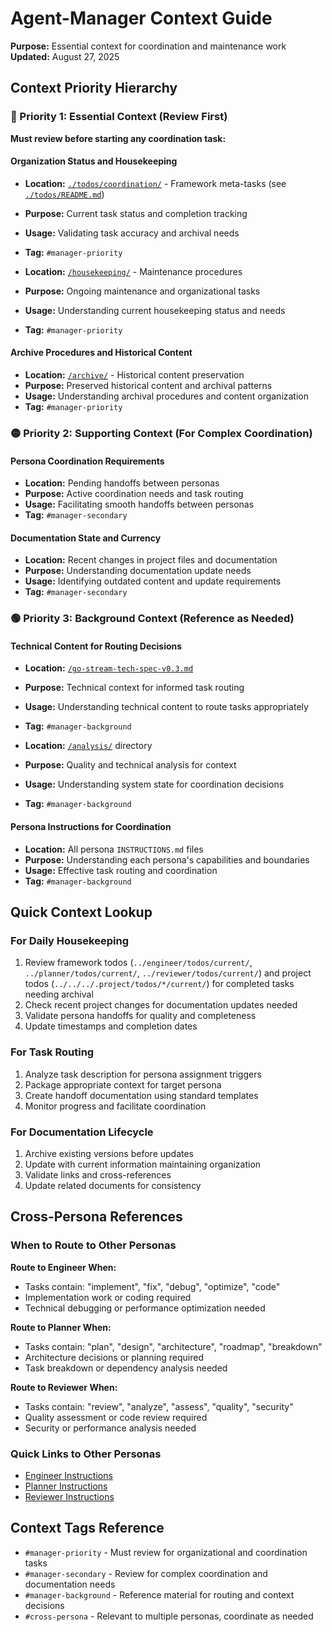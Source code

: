 # Agent-Manager Context Guide

**Purpose:** Essential context for coordination and maintenance work  
**Updated:** August 27, 2025

## Context Priority Hierarchy

### 🔴 Priority 1: Essential Context (Review First)

**Must review before starting any coordination task:**

#### Organization Status and Housekeeping
- **Location:** [`./todos/coordination/`](./todos/coordination/) - Framework meta-tasks (see [`./todos/README.md`](./todos/README.md))
- **Purpose:** Current task status and completion tracking
- **Usage:** Validating task accuracy and archival needs
- **Tag:** `#manager-priority`

- **Location:** [`/housekeeping/`](../../../housekeeping/) - Maintenance procedures
- **Purpose:** Ongoing maintenance and organizational tasks
- **Usage:** Understanding current housekeeping status and needs
- **Tag:** `#manager-priority`

#### Archive Procedures and Historical Content
- **Location:** [`/archive/`](../../../archive/) - Historical content preservation
- **Purpose:** Preserved historical content and archival patterns
- **Usage:** Understanding archival procedures and content organization
- **Tag:** `#manager-priority`

### 🟡 Priority 2: Supporting Context (For Complex Coordination)

#### Persona Coordination Requirements
- **Location:** Pending handoffs between personas
- **Purpose:** Active coordination needs and task routing
- **Usage:** Facilitating smooth handoffs between personas
- **Tag:** `#manager-secondary`

#### Documentation State and Currency
- **Location:** Recent changes in project files and documentation
- **Purpose:** Understanding documentation update needs
- **Usage:** Identifying outdated content and update requirements
- **Tag:** `#manager-secondary`

### 🟢 Priority 3: Background Context (Reference as Needed)

#### Technical Content for Routing Decisions
- **Location:** [`/go-stream-tech-spec-v0.3.md`](../../../go-stream-tech-spec-v0.3.md)
- **Purpose:** Technical context for informed task routing
- **Usage:** Understanding technical content to route tasks appropriately
- **Tag:** `#manager-background`

- **Location:** [`/analysis/`](../../../analysis/) directory
- **Purpose:** Quality and technical analysis for context
- **Usage:** Understanding system state for coordination decisions
- **Tag:** `#manager-background`

#### Persona Instructions for Coordination
- **Location:** All persona `INSTRUCTIONS.md` files
- **Purpose:** Understanding each persona's capabilities and boundaries
- **Usage:** Effective task routing and coordination
- **Tag:** `#manager-background`

## Quick Context Lookup

### For Daily Housekeeping
1. Review framework todos (`../engineer/todos/current/`, `../planner/todos/current/`, `../reviewer/todos/current/`) and project todos (`../../../.project/todos/*/current/`) for completed tasks needing archival
2. Check recent project changes for documentation updates needed
3. Validate persona handoffs for quality and completeness
4. Update timestamps and completion dates

### For Task Routing
1. Analyze task description for persona assignment triggers
2. Package appropriate context for target persona
3. Create handoff documentation using standard templates
4. Monitor progress and facilitate coordination

### For Documentation Lifecycle
1. Archive existing versions before updates
2. Update with current information maintaining organization
3. Validate links and cross-references
4. Update related documents for consistency

## Cross-Persona References

### When to Route to Other Personas

**Route to Engineer When:**
- Tasks contain: "implement", "fix", "debug", "optimize", "code"
- Implementation work or coding required
- Technical debugging or performance optimization needed

**Route to Planner When:**
- Tasks contain: "plan", "design", "architecture", "roadmap", "breakdown"
- Architecture decisions or planning required
- Task breakdown or dependency analysis needed

**Route to Reviewer When:**
- Tasks contain: "review", "analyze", "assess", "quality", "security"
- Quality assessment or code review required
- Security or performance analysis needed

### Quick Links to Other Personas
- [Engineer Instructions](../engineer/INSTRUCTIONS.md)
- [Planner Instructions](../planner/INSTRUCTIONS.md)
- [Reviewer Instructions](../reviewer/INSTRUCTIONS.md)

## Context Tags Reference

- `#manager-priority` - Must review for organizational and coordination tasks
- `#manager-secondary` - Review for complex coordination and documentation needs
- `#manager-background` - Reference material for routing and context decisions
- `#cross-persona` - Relevant to multiple personas, coordinate as needed
